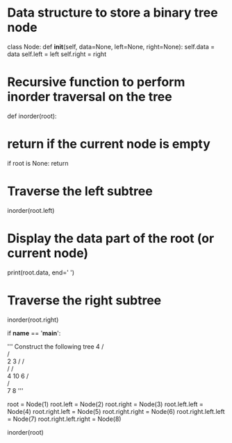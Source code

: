 # Data structure to store a binary tree node
class Node:
	def __init__(self, data=None, left=None, right=None):
		self.data = data
		self.left = left
		self.right = right


# Recursive function to perform inorder traversal on the tree
def inorder(root):

# return if the current node is empty
if root is None:
		return

# Traverse the left subtree
inorder(root.left)

# Display the data part of the root (or current node)
print(root.data, end=' ')

# Traverse the right subtree
inorder(root.right)


if __name__ == '__main__':

''' Construct the following tree
			   4
			 /   \
			/     \
		   2       3
 		  /      /   \
		 /      /     \
		4      10       6
			  / \
			 /   \
			7     8
	'''

root = Node(1)
root.left = Node(2)
root.right = Node(3)
root.left.left = Node(4)
root.right.left = Node(5)
root.right.right = Node(6)
root.right.left.left = Node(7)
root.right.left.right = Node(8)

inorder(root)
